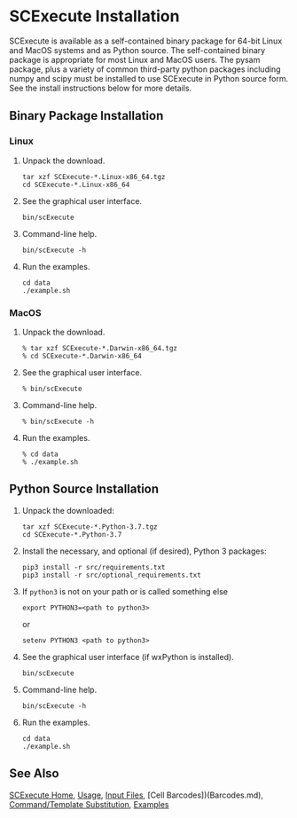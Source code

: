 
# SCExecute Installation #

SCExecute is available as a self-contained binary package for 64-bit Linux and MacOS systems and as Python source. The self-contained binary package is appropriate for most Linux and MacOS users. The pysam package, plus a variety of common third-party python packages including numpy and scipy must be installed to use SCExecute in Python source form. See the install instructions below for more details. 

## Binary Package Installation ##

### Linux ###
1. Unpack the download.
    ```
    tar xzf SCExecute-*.Linux-x86_64.tgz
    cd SCExecute-*.Linux-x86_64
    ```
2. See the graphical user interface.
    ```
    bin/scExecute
    ```
3. Command-line help.
    ```
    bin/scExecute -h
    ```
4. Run the examples.
    ```
    cd data
    ./example.sh
    ```
### MacOS ###
1. Unpack the download.
    ```
    % tar xzf SCExecute-*.Darwin-x86_64.tgz
    % cd SCExecute-*.Darwin-x86_64
    ```
2. See the graphical user interface.
    ```
    % bin/scExecute
    ```
3. Command-line help.
    ```
    % bin/scExecute -h
    ```
4. Run the examples.
    ```
    % cd data
    % ./example.sh
    ```

## Python Source Installation ##

1. Unpack the downloaded:
    ```
    tar xzf SCExecute-*.Python-3.7.tgz
    cd SCExecute-*.Python-3.7
    ```
2. Install the necessary, and optional (if desired), Python 3 packages:
    ```
    pip3 install -r src/requirements.txt 
    pip3 install -r src/optional_requirements.txt
    ```
3. If `python3` is not on your path or is called something else
    ```
    export PYTHON3=<path to python3>
    ```
    or
    ```
    setenv PYTHON3 <path to python3>
    ```
4. See the graphical user interface (if wxPython is installed).
    ```
    bin/scExecute
    ```
5. Command-line help.
    ```
    bin/scExecute -h
    ```
6. Run the examples.
    ```
    cd data
    ./example.sh
    ```

## See Also

[SCExecute Home](..), [Usage](Usage.md), [Input Files](InputFiles.md), [Cell Barcodes])(Barcodes.md), [Command/Template Substitution](CommandSubst.md), [Examples](Examples.md)
